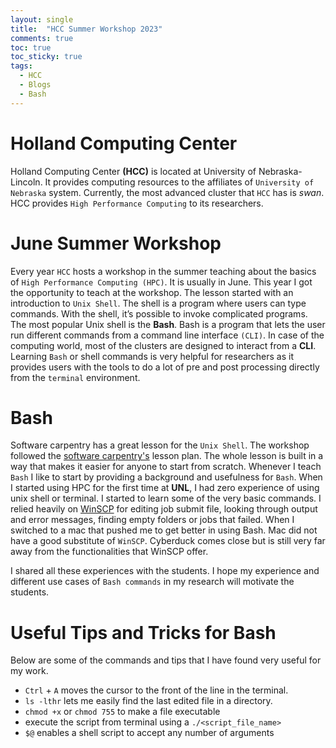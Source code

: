 ```yaml
---
layout: single
title:  "HCC Summer Workshop 2023"
comments: true
toc: true
toc_sticky: true
tags:
  - HCC
  - Blogs
  - Bash
---
```

# Holland Computing Center
Holland Computing Center **(HCC)** is located at University of Nebraska-Lincoln. It provides computing resources to the affiliates of `University of Nebraska` system. Currently, the most advanced cluster that `HCC` has is *swan*. HCC provides `High Performance Computing` to its researchers.

# June Summer Workshop
Every year `HCC` hosts a workshop in the summer teaching about the basics of `High Performance Computing (HPC)`. It is usually in June. This year I got the opportunity to teach at the workshop. The lesson started with an introduction to `Unix Shell`. The shell is a program where users can type commands. With the shell, it’s possible to invoke complicated programs. The most popular Unix shell is the **Bash**. Bash is a program that lets the user run different commands from a command line interface `(CLI)`. In case of the computing world, most of the clusters are designed to interact from a **CLI**. Learning `Bash` or shell commands is very helpful for researchers as it provides users with the tools to do a lot of pre and post processing directly from the `terminal` environment.<br/>

# Bash
Software carpentry has a great lesson for the `Unix Shell`. The workshop followed the [software carpentry's](https://swcarpentry.github.io/shell-novice/) lesson plan. The whole lesson is built in a way that makes it easier for anyone to start from scratch. Whenever I teach `Bash` I like to start by providing a background and usefulness for `Bash`. When I started using HPC for the first time at **UNL**, I had zero experience of using unix shell or terminal. I started to learn some of the very basic commands. I relied heavily on [WinSCP](https://winscp.net/eng/index.php) for editing job submit file, looking through output and error messages, finding empty folders or jobs that failed. When I switched to a mac that pushed me to get better in using Bash. Mac did not have a good substitute of `WinSCP`. Cyberduck comes close but is still very far away from the functionalities that WinSCP offer.<br/>

I shared all these experiences with the students. I hope my experience and different use cases of `Bash commands` in my research will motivate the students.<br/>

# Useful Tips and Tricks for Bash
Below are some of the commands and tips that I have found very useful for my work.
- `Ctrl` + `A` moves the cursor to the front of the line in the terminal.
- `ls -lthr` lets me easily find the last edited file in a directory.
- `chmod +x` or `chmod 755` to make a file executable
- execute the script from terminal using a `./<script_file_name>`
- `$@` enables a shell script to accept any number of arguments

